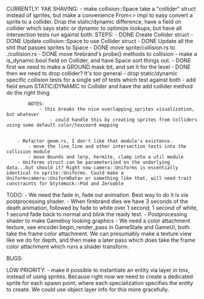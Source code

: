 CURRENTLY:
    YAK SHAVING:
        - make collision::Space take a "collider" struct instead of sprites, but make a convenience From<> impl to easy convert a sprite to a collider. Drop the static/dynamic difference, have a field on collider which says static or dynamic to optimize lookups, but have all intersection tests run against both.
            STEPS:
                - DONE Create Collider struct
                - DONE Update collision::Space to use Collider struct
                - DONE Update all the shit that passes sprites to Space
                - DONE move sprite/collision.rs to ./collision.rs
                - DONE move firebrand's probe() methods to collision
                - make a is_dynamic:bool field on Collider, and have Space sort things out.
                    - DONE first we need to make a GROUND mask bit, and set it for the level
                    - DONE then we need to drop collider? It's too general
                    - drop static/dynamic specific collision tests for a single set of tests which test against both
                    - add field enum STATIC/DYNAMIC to Collider and have the add collider method do the right thing

            NOTES:
                - this breaks the nice overlapping_sprites visualization, but whatever
                    - could handle this by creating sprites from Colliders using some default color/texcoord mapping


        - Refactor geom.rs, I don't like that module's existence.
            - move the line_line and other intersection tests into the collision module
            - move Bounds and lerp, hermite, clamp into a util module
        - Uniforms struct can be parameterized on the underlying data...but should it? Right now camera::Uniforms is essentially identical to sprite::Uniforms. Could make a Uniform<camera::UniformData> or something like that, will need trait constraints for btytemuck::Pod and Zeroable

TODO:
    - We need the fade in, fade out animation. Best way to do it is via postprocessing shader.
        - When firebrand dies we have 3 seconds of the death animation, followed by fade to white over 1 second, 1 second of white, 1 second fade back to normal and blink the ready text.
    - Postprocessing shader to make Gameboy looking graphics
        - We need a color attachment texture, see  encoder.begin_render_pass in GameState and GameUi, both take the frame color attachment. We can presumably make a texture view like we do for depth, and then make a later pass which does take the frame color attachment which runs a shader transform.

BUGS:

LOW PRIORITY:
    - make it possible to instantiate an entity via <object> layer in tmx, instead of using sprites. Because right now we need to create a dedicated sprite for each spawn point, where each specialization specifies the entity to create. We could use object layer info for this more gracefully.
